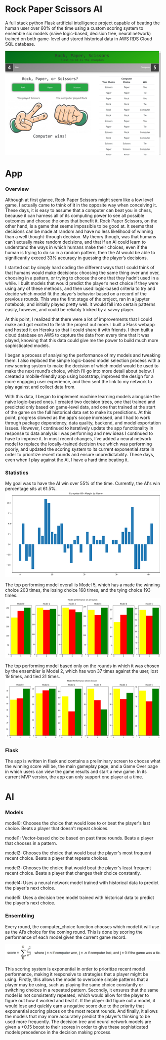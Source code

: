 # Rock Paper Scissors AI
A full stack python Flask artificial intelligence project capable of beating the human user over 60% of the time using a custom scoring system to ensemble six models (naïve logic-based, decision tree, neural network) trained on both game-level and stored historical data in AWS RDS Cloud SQL database.

![app_interface](static/images/rps-webapp-screenshot.jpg)

# App

### Overview
Although at first glance, Rock Paper Scissors might seem like a low level game, I actually came to think of it in the opposite way when conceiving it. These days, it is easy to assume that a computer can beat you in chess, because it can harness all of its computing power to see all possible outcomes and choose the ones that benefit it. Rock Paper Scissors, on the other hand, is a game that seems impossible to be good at. It seems that decisions can be made at random and have no less likelihood of winning than a well thought-through decision. My theory though, was that humans can’t actually make random decisions, and that if an AI could learn to understand the ways in which humans make their choices, even if the human is trying to do so in a random pattern, then the AI would be able to significantly exceed 33% accuracy in guessing the player’s decisions. 

I started out by simply hard coding the different ways that I could think of that humans would make decisions: choosing the same thing over and over, choosing in a pattern, or trying to choose the one that they hadn’t used in a while. I built models that would predict the player’s next choice if they were using any of these methods, and then used logic-based criteria to try and decide which model fit the player’s behavior based on a record of the previous rounds. This was the first stage of the project, ran in a jupyter notebook, and initially played pretty well. It would fall into certain patterns easily, however, and could be reliably tricked by a savvy player. 


At this point, I realized that there were a lot of improvements that I could make and got excited to flesh the project out more. I built a Flask webapp and hosted it on Heroku so that I could share it with friends. I then built a cloud database on AWS to capture the data from every time that it was played, knowing that this data could give me the power to build much more sophisticated models.

I began a process of analysing the performance of my models and tweaking them. I also replaced the simple logic-based model selection process with a new scoring system to make the decision of which model would be used to make the next round’s choice, which I’ll go into more detail about below. I created a mobile-friendly app using bootstrap, improved the design for a more engaging user experience, and then sent the link to my network to play against and collect data from.

With this data, I began to implement machine learning models alongside the naive logic-based ones. I created two decision trees, one that trained and predicted only based on game-level data, and one that trained at the start of the game on the full historical data set to make its predictions. At this point, progress slowed as the app’s scope increased, and I had to work through package dependency, data quality, backend, and model exportation issues. However, I continued to iteratively update the app functionality in response to data analysis I was performing and new ideas I continued to have to improve it. In most recent changes, I’ve added a neural network model to replace the locally-trained decision tree which was performing poorly, and updated the scoring system to its current exponential state in order to prioritize recent rounds and ensure unpredictability. These days, even when I play against the AI, I have a hard time beating it. 


### Statistics

My goal was to have the AI win over 55% of the time. Currently, the AI's win percentage sits at 61.5%. 
![win margins](rps_win_margin_by_game.png)

The top performing model overall is Model 5, which has a made the winning choice 203 times, the losing choice 168 times, and the tying choice 193 times. 
![full model performance](static/images/rps_full_model_performance.png)

The top performing model based only on the rounds in which it was chosen by the ensembler is Model 2, which has won 37 times against the user, lost 19 times, and tied 31 times. 
![chosen model performance](static/images/rps_chosen_model_performance.png)


### Flask
The app is written in flask and contains a preliminary screen to choose what the winning score will be, the main gameplay page, and a Game Over page in which users can view the game results and start a new game. In its current MVP version, the app can only support one player at a time.



# AI
### Models
model0: Chooses the choice that would lose to or beat the player's last choice. Beats a player that doesn't repeat choices.

model1: Vector-based choice based on past three rounds. Beats a player that chooses in a pattern.

model2: Chooses the choice that would beat the player's most frequent recent choice. Beats a player that repeats choices.

model3: Chooses the choice that would beat the player's least frequent recent choice. Beats a player that changes their choice constantly.

model4: Uses a neural network model trained with historical data to predict the player's next choice.

model5: Uses a decision tree model trained with historical data to predict the player's next choice.




### Ensembling
Every round, the computer_choice function chooses which model it will use as the AI’s choice for the coming round. This is done by scoring the performance of each model given the current game record. 

![scoring](static/images/rps_scoring_equation.jpg)

This scoring system is exponential in order to prioritize recent model performance, making it responsive to strategies that a player might be using. Firstly, this allows the model to overcome simple patterns that a player may be using, such as playing the same choice constantly or switching choices in a repeated pattern. Secondly, it ensures that the same model is not consistently repeated, which would allow for the player to figure out how it worked and beat it. If the player did figure out a model, it would lose and quickly earn a negative score due to the priority that exponential scoring places on the most recent rounds. And finally, it allows the models that may more accurately predict the player’s thinking to be used more frequently. The decision tree and neural network models are given a +0.15 boost to their scores in order to give these sophisticated models precedence in the decision making process. 

